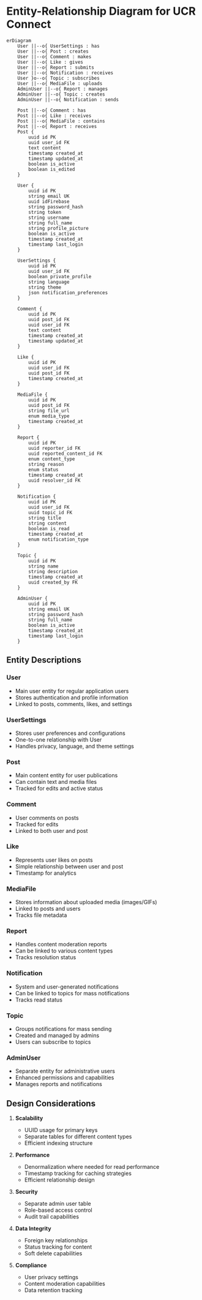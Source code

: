 # Entity-Relationship Diagram for UCR Connect

```mermaid
erDiagram
    User ||--o{ UserSettings : has
    User ||--o{ Post : creates
    User ||--o{ Comment : makes
    User ||--o{ Like : gives
    User ||--o{ Report : submits
    User ||--o{ Notification : receives
    User }o--o{ Topic : subscribes
    User ||--o{ MediaFile : uploads
    AdminUser ||--o{ Report : manages
    AdminUser ||--o{ Topic : creates
    AdminUser ||--o{ Notification : sends
    
    Post ||--o{ Comment : has
    Post ||--o{ Like : receives
    Post ||--o{ MediaFile : contains
    Post ||--o{ Report : receives
    Post {
        uuid id PK
        uuid user_id FK
        text content
        timestamp created_at
        timestamp updated_at
        boolean is_active
        boolean is_edited
    }

    User {
        uuid id PK
        string email UK
        uuid idFirebase
        string password_hash
        string token
        string username
        string full_name
        string profile_picture
        boolean is_active
        timestamp created_at
        timestamp last_login
    }

    UserSettings {
        uuid id PK
        uuid user_id FK
        boolean private_profile
        string language
        string theme
        json notification_preferences
    }

    Comment {
        uuid id PK
        uuid post_id FK
        uuid user_id FK
        text content
        timestamp created_at
        timestamp updated_at
    }

    Like {
        uuid id PK
        uuid user_id FK
        uuid post_id FK
        timestamp created_at
    }

    MediaFile {
        uuid id PK
        uuid post_id FK
        string file_url
        enum media_type
        timestamp created_at
    }

    Report {
        uuid id PK
        uuid reporter_id FK
        uuid reported_content_id FK
        enum content_type
        string reason
        enum status
        timestamp created_at
        uuid resolver_id FK
    }

    Notification {
        uuid id PK
        uuid user_id FK
        uuid topic_id FK
        string title
        string content
        boolean is_read
        timestamp created_at
        enum notification_type
    }

    Topic {
        uuid id PK
        string name
        string description
        timestamp created_at
        uuid created_by FK
    }

    AdminUser {
        uuid id PK
        string email UK
        string password_hash
        string full_name
        boolean is_active
        timestamp created_at
        timestamp last_login
    }
```

## Entity Descriptions

### User
- Main user entity for regular application users
- Stores authentication and profile information
- Linked to posts, comments, likes, and settings

### UserSettings
- Stores user preferences and configurations
- One-to-one relationship with User
- Handles privacy, language, and theme settings

### Post
- Main content entity for user publications
- Can contain text and media files
- Tracked for edits and active status

### Comment
- User comments on posts
- Tracked for edits
- Linked to both user and post

### Like
- Represents user likes on posts
- Simple relationship between user and post
- Timestamp for analytics

### MediaFile
- Stores information about uploaded media (images/GIFs)
- Linked to posts and users
- Tracks file metadata

### Report
- Handles content moderation reports
- Can be linked to various content types
- Tracks resolution status

### Notification
- System and user-generated notifications
- Can be linked to topics for mass notifications
- Tracks read status

### Topic
- Groups notifications for mass sending
- Created and managed by admins
- Users can subscribe to topics

### AdminUser
- Separate entity for administrative users
- Enhanced permissions and capabilities
- Manages reports and notifications

## Design Considerations

1. **Scalability**
   - UUID usage for primary keys
   - Separate tables for different content types
   - Efficient indexing structure

2. **Performance**
   - Denormalization where needed for read performance
   - Timestamp tracking for caching strategies
   - Efficient relationship design

3. **Security**
   - Separate admin user table
   - Role-based access control
   - Audit trail capabilities

4. **Data Integrity**
   - Foreign key relationships
   - Status tracking for content
   - Soft delete capabilities

5. **Compliance**
   - User privacy settings
   - Content moderation capabilities
   - Data retention tracking